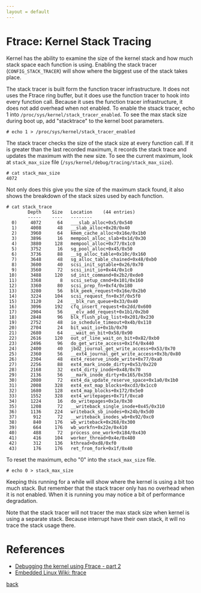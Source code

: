 ```yaml
---
layout = default
---
```


# Ftrace: Kernel Stack Tracing

Kernel has the ability to examine the size of the kernel stack and how
much stack space each function is using.
Enabling the stack tracer (`CONFIG_STACK_TRACER`) will show where the
biggest use of the stack takes place.

The stack tracer is built form the function tracer infrastructure. It
does not uses the Ftrace ring buffer, but it does use the function tracer
to hook into every function call. Because it uses the function tracer
infrastructure, it does not add overhead when not enabled. To enable
the stsack tracer, echo 1 into `/proc/sys/kernel/stack_tracer_enabled`.
To see the max stack size during boot up, add "stacktrace" to the kernel
boot parameters.

```
# echo 1 > /proc/sys/kernel/stack_tracer_enabled
```

The stack tracer checks the size of the stack size at every function call.
If it is greater than the last recorded maximum, it records the stack trace
and updates the maximum with the new size. To see the current maximum, look
at `stack_max_size` file (`/sys/kernel/debug/tracing/stack_max_size`).

```
# cat stack_max_size
4072
```

Not only does this give you the size of the maximum stack found, it also shows
the breakdown of the stack sizes used by each function.

```
# cat stack_trace
        Depth    Size   Location    (44 entries)
        -----    ----   --------
  0)     4072      64   ___slab_alloc+0x5/0x540
  1)     4008      48   __slab_alloc+0x20/0x40
  2)     3960      64   kmem_cache_alloc+0x16e/0x1b0
  3)     3896      16   mempool_alloc_slab+0x1d/0x30
  4)     3880     128   mempool_alloc+0x77/0x1c0
  5)     3752      16   sg_pool_alloc+0x45/0x50
  6)     3736      88   __sg_alloc_table+0x10c/0x160
  7)     3648      48   sg_alloc_table_chained+0x48/0xb0
  8)     3600      40   scsi_init_sgtable+0x26/0x70
  9)     3560      72   scsi_init_io+0x44/0x1c0
 10)     3488     120   sd_init_command+0x2b2/0xde0
 11)     3368       8   scsi_setup_cmnd+0x101/0x160
 12)     3360      80   scsi_prep_fn+0xf4/0x180
 13)     3280      56   blk_peek_request+0x16e/0x2b0
 14)     3224     104   scsi_request_fn+0x3f/0x5f0
 15)     3120      24   __blk_run_queue+0x33/0x40
 16)     3096     192   cfq_insert_request+0x2dd/0x600
 17)     2904      56   __elv_add_request+0x1b1/0x2b0
 18)     2848      96   blk_flush_plug_list+0x201/0x230
 19)     2752      48   io_schedule_timeout+0x4b/0x110
 20)     2704      24   bit_wait_io+0x1b/0x70
 21)     2680      64   __wait_on_bit+0x58/0x90
 22)     2616     120   out_of_line_wait_on_bit+0x82/0xb0
 23)     2496      96   do_get_write_access+0x1f4/0x440
 24)     2400      40   jbd2_journal_get_write_access+0x53/0x70
 25)     2360      56   __ext4_journal_get_write_access+0x3b/0x80
 26)     2304      48   ext4_reserve_inode_write+0x77/0xa0
 27)     2256      88   ext4_mark_inode_dirty+0x53/0x220
 28)     2168      32   ext4_dirty_inode+0x48/0x70
 29)     2136      56   __mark_inode_dirty+0x165/0x350
 30)     2080      72   ext4_da_update_reserve_space+0x1a0/0x1b0
 31)     2008     328   ext4_ext_map_blocks+0xcd3/0x1cc0
 32)     1680     128   ext4_map_blocks+0x172/0x5e0
 33)     1552     328   ext4_writepages+0x71f/0xca0
 34)     1224      16   do_writepages+0x1e/0x30
 35)     1208      72   __writeback_single_inode+0x45/0x310
 36)     1136     224   writeback_sb_inodes+0x24b/0x5d0
 37)      912      72   __writeback_inodes_wb+0x92/0xc0
 38)      840     176   wb_writeback+0x268/0x300
 39)      664     176   wb_workfn+0x22e/0x410
 40)      488      72   process_one_work+0x184/0x430
 41)      416     104   worker_thread+0x4e/0x480
 42)      312     136   kthread+0xd8/0xf0
 43)      176     176   ret_from_fork+0x1f/0x40
```

To reset the maximum, echo "0" into the `stack_max_size` file.

```
# echo 0 > stack_max_size
```

Keeping this running for a while will show where the kernel is using
a bit too much stack. But remember that the stack tracer only has no
overhead when it is not enabled. When it is running you may notice a
bit of performance degradation.

Note that the stack tracer will not tracer the max stack size when
kernel is using a separate stack. Because interrupt have their own
stack, it will no trace the stack usage there.

# References

- [Debugging the kernel using Ftrace - part 2](https://lwn.net/Articles/366796/)
- [Embedded Linux Wiki: ftrace](http://elinux.org/Ftrace)

[back](../)


